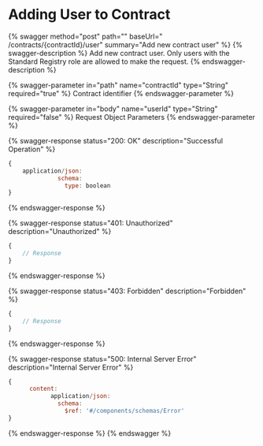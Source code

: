 # Adding User to Contract

{% swagger method="post" path="" baseUrl=" /contracts/{contractId}/user" summary="Add new contract user" %}
{% swagger-description %}
Add new contract user. Only users with the Standard Registry role are allowed to make the request.
{% endswagger-description %}

{% swagger-parameter in="path" name="contractId" type="String" required="true" %}
Contract identifier
{% endswagger-parameter %}

{% swagger-parameter in="body" name="userId" type="String" required="false" %}
Request Object Parameters
{% endswagger-parameter %}

{% swagger-response status="200: OK" description="Successful Operation" %}
```javascript
{
    application/json:
              schema:
                type: boolean
}
```
{% endswagger-response %}

{% swagger-response status="401: Unauthorized" description="Unauthorized" %}
```javascript
{
    // Response
}
```
{% endswagger-response %}

{% swagger-response status="403: Forbidden" description="Forbidden" %}
```javascript
{
    // Response
}
```
{% endswagger-response %}

{% swagger-response status="500: Internal Server Error" description="Internal Server Error" %}
```javascript
{
      content:
            application/json:
              schema:
                $ref: '#/components/schemas/Error'
}
```
{% endswagger-response %}
{% endswagger %}
